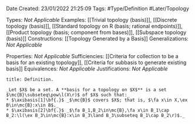 <div class="topSpace"></div>

Date Created: 23/01/2022 21:25:09
Tags: #Type/Definition #Later/Topology

Types: _Not Applicable_
Examples: [[Trivial topology (basis)]], [[Discrete topology (basis)]], [[Standard topology on R (basis; rational endpoints)]], [[Product topology (basis; component from bases)]], [[Subspace topology (basis)]]
Constructions: [[Topology Generated by a Basis]]
Generalizations: _Not Applicable_

Properties: _Not Applicable_
Sufficiencies: [[Criteria for collection to be a basis for an existing topology]], [[Criteria for subbasis to generate existing basis]]
Equivalences: _Not Applicable_
Justifications: _Not Applicable_

``` ad-Definition
title: Definition.

_Let $X$ be a set. A **basis for a topology on $X$** is a set $\mc{B}\subseteq\pow\l(X\r)$ of $X$ such that:_
* $\axibasis[1]\bf{.}$ _$\mc{B}$ covers $X$; that is, $\fa x\in X,\ex B\in\mc{B}:x\in B$._
* $\axibasis[2]\bf{.}$ _$\fa B_1,B_2\in\mc{B},\fa x\in B_1\cap B_2:\l(\ex B_3\in\mc{B}:x\in B_3\land B_3\subseteq B_1\cap B_2\r)$._

```
